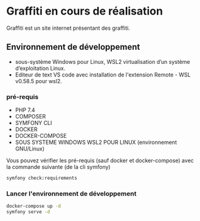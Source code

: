 # Graffiti en cours de réalisation

Graffiti est un site internet présentant des graffiti.

## Environnement de développement

* sous-système Windows pour Linux, WSL2 virtualisation d’un système d’exploitation Linux.
* Editeur de text VS code avec installation de l'extension Remote - WSL v0.58.5 pour wsl2.

### pré-requis

* PHP 7.4
* COMPOSER 
* SYMFONY CLI 
* DOCKER 
* DOCKER-COMPOSE
* SOUS SYSTEME WINDOWS WSL2 POUR LINUX (environnement GNU/Linux) 

Vous pouvez vérifier les pré-requis (sauf docker et docker-compose) avec la commande suivante (de la cli symfony)

```bash
symfony check:requirements
```
### Lancer l'environnement de développement

```bash
docker-compose up -d
symfony serve -d
```



